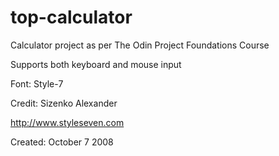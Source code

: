 # top-calculator
Calculator project as per The Odin Project Foundations Course

Supports both keyboard and mouse input

Font: Style-7

Credit: Sizenko Alexander

http://www.styleseven.com

Created: October 7 2008
